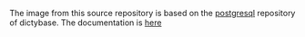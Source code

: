 The image from this source repository is based on the
[postgresql](https://github.com/dictybase-docker/postgres) repository of
 dictybase. The documentation is
 [here](https://github.com/dictybase-docker/docs/tree/master/postgres)

